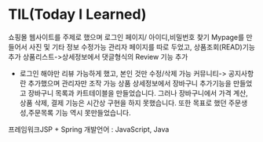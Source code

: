# TIL(Today I Learned)

쇼핑몰 웹사이트를 주제로 했으며
로그인 페이지/ 아이디,비밀번호 찾기
Mypage를 만들어서 사진 및 기타 정보 수정가능
관리자 페이지를 따로 두었고, 상품조회(READ)기능 추가
상품리스트->상세정보에서 댓글형식의 Review 기능 추가
+ 로그인 해야만 리뷰 가능하게 했고, 본인 것만 수정/삭제 가능
커뮤니티-> 공지사항란 추가했으며 관리자만 조작 가능
상품 상세정보에서 장바구니 추가기능을 만들었고
장바구니 목록과 카트테이블을 만들었습니다.
그러나 장바구니에서 가격 계산, 상품 삭제, 결제 기능은 시간상 구현을 하지 못했습니다.
또한 목표로 했던 주문생성,주문목록 기능 역시 못만들었습니다.

프레임워크JSP + Spring
개발언어 : JavaScript, Java
